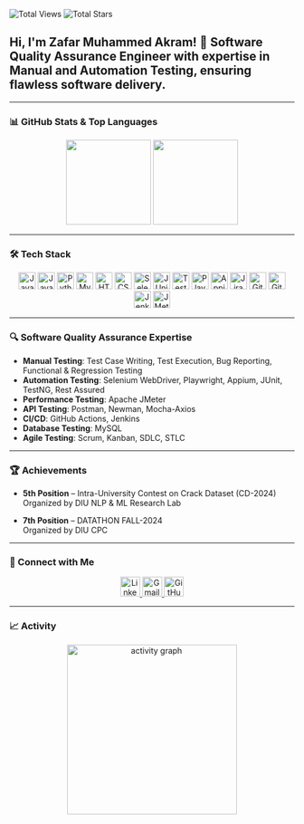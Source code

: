 ![Total Views](https://komarev.com/ghpvc/?username=akram-zafarmd&label=Profile%20Views&color=blue&style=for-the-badge)
![Total Stars](https://img.shields.io/github/stars/akram-zafarmd?color=yellow&style=for-the-badge&logo=github)

<h2 align="left">Hi, I'm Zafar Muhammed Akram! 👋 Software Quality Assurance Engineer with expertise in Manual and Automation Testing, ensuring flawless software delivery.</h2>

---

### 📊 GitHub Stats & Top Languages

<div align="center">
  <img height="150px" src="https://github-readme-stats.vercel.app/api?username=akram-zafarmd&hide_title=true&hide_border=false&show_icons=true&include_all_commits=true&count_private=true&disable_animations=false&theme=dracula&locale=en" />
  <img height="150px" src="https://github-readme-stats.vercel.app/api/top-langs/?username=akram-zafarmd&hide=html&hide_title=true&hide_border=false&layout=compact&langs_count=10&theme=dracula" />
</div>

---

### 🛠️ Tech Stack

<div align="center">
  <img src="https://cdn.jsdelivr.net/gh/devicons/devicon/icons/java/java-original.svg" height="30" alt="Java logo" />
  <img src="https://cdn.jsdelivr.net/gh/devicons/devicon/icons/javascript/javascript-original.svg" height="30" alt="JavaScript logo" />
  <img src="https://cdn.jsdelivr.net/gh/devicons/devicon/icons/python/python-original.svg" height="30" alt="Python logo" />
  <img src="https://cdn.jsdelivr.net/gh/devicons/devicon/icons/mysql/mysql-original.svg" height="30" alt="MySQL logo" />
  <img src="https://cdn.jsdelivr.net/gh/devicons/devicon/icons/html5/html5-original.svg" height="30" alt="HTML logo" />
  <img src="https://cdn.jsdelivr.net/gh/devicons/devicon/icons/css3/css3-original.svg" height="30" alt="CSS logo" />
  <img src="https://cdn.jsdelivr.net/gh/devicons/devicon/icons/selenium/selenium-original.svg" height="30" alt="Selenium logo" />
  <img src="https://cdn.jsdelivr.net/gh/devicons/devicon/icons/junit/junit-original.svg" height="30" alt="JUnit logo" />
  <img src="https://cdn.jsdelivr.net/gh/devicons/devicon/icons/testng/testng-original.svg" height="30" alt="TestNG logo" />
  <img src="https://cdn.jsdelivr.net/gh/devicons/devicon/icons/playwright/playwright-original.svg" height="30" alt="Playwright logo" />
  <img src="https://cdn.jsdelivr.net/gh/devicons/devicon/icons/appium/appium-original.svg" height="30" alt="Appium logo" />
  <img src="https://cdn.jsdelivr.net/gh/devicons/devicon/icons/jira/jira-original.svg" height="30" alt="Jira logo" />
  <img src="https://cdn.jsdelivr.net/gh/devicons/devicon/icons/git/git-original.svg" height="30" alt="Git logo" />
  <img src="https://cdn.jsdelivr.net/gh/devicons/devicon/icons/github/github-original.svg" height="30" alt="GitHub logo" />
  <img src="https://cdn.jsdelivr.net/gh/devicons/devicon/icons/jenkins/jenkins-original.svg" height="30" alt="Jenkins logo" />
  <img src="https://cdn.jsdelivr.net/gh/devicons/devicon/icons/apache/apache-original.svg" height="30" alt="JMeter logo" />
</div>

---

### 🔍 Software Quality Assurance Expertise

- **Manual Testing**: Test Case Writing, Test Execution, Bug Reporting, Functional & Regression Testing  
- **Automation Testing**: Selenium WebDriver, Playwright, Appium, JUnit, TestNG, Rest Assured  
- **Performance Testing**: Apache JMeter  
- **API Testing**: Postman, Newman, Mocha-Axios  
- **CI/CD**: GitHub Actions, Jenkins  
- **Database Testing**: MySQL  
- **Agile Testing**: Scrum, Kanban, SDLC, STLC  

---

### 🏆 Achievements

- **5th Position** – Intra-University Contest on Crack Dataset (CD-2024)  
  Organized by DIU NLP & ML Research Lab  

- **7th Position** – DATATHON FALL-2024  
  Organized by DIU CPC
  
---

### 🔗 Connect with Me

<div align="center">
  <a href="https://www.linkedin.com/in/zafar-muhammed-akram/" target="_blank">
    <img src="https://img.shields.io/static/v1?message=LinkedIn&logo=linkedin&color=0077B5&style=for-the-badge" height="35" alt="LinkedIn" />
  </a>
  <a href="mailto:akram15-4459@diu.edu.bd" target="_blank">
    <img src="https://img.shields.io/static/v1?message=Gmail&logo=gmail&color=D14836&style=for-the-badge" height="35" alt="Gmail" />
  </a>
  <a href="https://github.com/akram-zafarmd" target="_blank">
    <img src="https://img.shields.io/static/v1?message=GitHub&logo=github&color=181717&style=for-the-badge" height="35" alt="GitHub" />
  </a>
</div>

---

### 📈 Activity

<div align="center">
  <img src="https://github-readme-activity-graph.vercel.app/graph?username=akram-zafarmd&radius=16&theme=react&area=true" height="300" alt="activity graph" />
</div>
